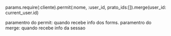 params.require(:cliente).permit(:nome, :user_id, prato_ids:[]).merge(user_id: current_user.id)

paramentro do permit: quando recebe info dos forms.
paramentro do merge: quando recebe info da sessao
